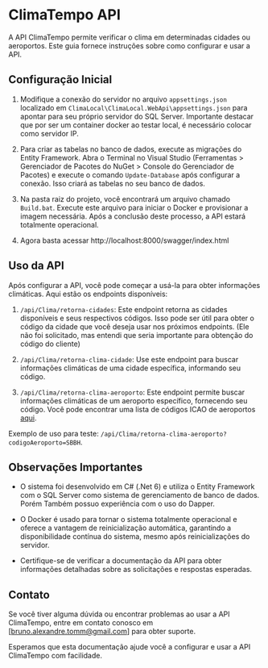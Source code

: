 # ClimaTempo API

A API ClimaTempo permite verificar o clima em determinadas cidades ou aeroportos. Este guia fornece instruções sobre como configurar e usar a API.

## Configuração Inicial

1. Modifique a conexão do servidor no arquivo `appsettings.json` localizado em `ClimaLocal\ClimaLocal.WebApi\appsettings.json` para apontar para seu próprio servidor do SQL Server. Importante destacar que por ser um container docker ao testar local, é necessário colocar como servidor IP.

2. Para criar as tabelas no banco de dados, execute as migrações do Entity Framework. Abra o Terminal no Visual Studio (Ferramentas > Gerenciador de Pacotes do NuGet > Console do Gerenciador de Pacotes) e execute o comando `Update-Database` após configurar a conexão. Isso criará as tabelas no seu banco de dados.

3. Na pasta raiz do projeto, você encontrará um arquivo chamado `Build.bat`. Execute este arquivo para iniciar o Docker e provisionar a imagem necessária. Após a conclusão deste processo, a API estará totalmente operacional.

4. Agora basta acessar http://localhost:8000/swagger/index.html

## Uso da API

Após configurar a API, você pode começar a usá-la para obter informações climáticas. Aqui estão os endpoints disponíveis:

1. `/api/Clima/retorna-cidades`: Este endpoint retorna as cidades disponíveis e seus respectivos códigos. Isso pode ser útil para obter o código da cidade que você deseja usar nos próximos endpoints. (Ele não foi solicitado, mas entendi que seria importante para obtenção do código do cliente)

2. `/api/Clima/retorna-clima-cidade`: Use este endpoint para buscar informações climáticas de uma cidade específica, informando seu código.

3. `/api/Clima/retorna-clima-aeroporto`: Este endpoint permite buscar informações climáticas de um aeroporto específico, fornecendo seu código. Você pode encontrar uma lista de códigos ICAO de aeroportos [aqui](https://pt.wikipedia.org/wiki/Lista_de_aeroportos_do_Brasil_por_c%C3%B3digo_aeroportu%C3%A1rio_ICAO).


Exemplo de uso para teste: `/api/Clima/retorna-clima-aeroporto?codigoAeroporto=SBBH`.

## Observações Importantes

- O sistema foi desenvolvido em C# (.Net 6) e utiliza o Entity Framework com o SQL Server como sistema de gerenciamento de banco de dados. Porém Também possuo experiência com o uso do Dapper.

- O Docker é usado para tornar o sistema totalmente operacional e oferece a vantagem de reinicialização automática, garantindo a disponibilidade contínua do sistema, mesmo após reinicializações do servidor.

- Certifique-se de verificar a documentação da API para obter informações detalhadas sobre as solicitações e respostas esperadas.

## Contato

Se você tiver alguma dúvida ou encontrar problemas ao usar a API ClimaTempo, entre em contato conosco em [bruno.alexandre.tomm@gmail.com] para obter suporte.

Esperamos que esta documentação ajude você a configurar e usar a API ClimaTempo com facilidade.


